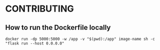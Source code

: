# CONTRIBUTING

## How to run the Dockerfile locally

```
docker run -dp 5000:5000 -w /app -v "$(pwd):/app" image-name sh -c "flask run --host 0.0.0.0"

```